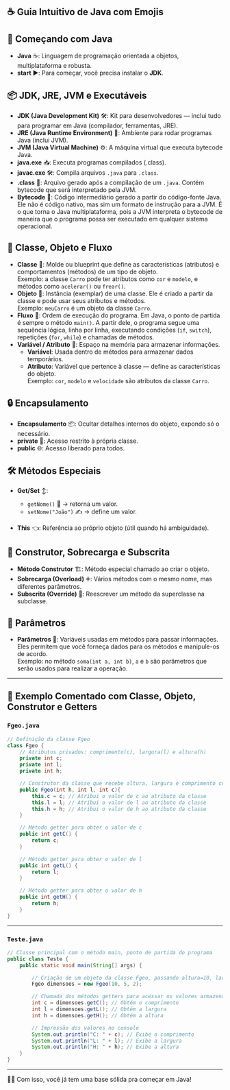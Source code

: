 ## ☕ Guia Intuitivo de Java com Emojis

## 🚀 Começando com Java

- **Java** ☕: Linguagem de programação orientada a objetos, multiplataforma e robusta.  
- **start** ▶️: Para começar, você precisa instalar o **JDK**.

## 📦 JDK, JRE, JVM e Executáveis

- **JDK (Java Development Kit)** 🛠️: Kit para desenvolvedores — inclui tudo para programar em Java (compilador, ferramentas, JRE).  
- **JRE (Java Runtime Environment)** 🔁: Ambiente para rodar programas Java (inclui JVM).  
- **JVM (Java Virtual Machine)** ⚙️: A máquina virtual que executa bytecode Java.  
- **java.exe** 📥: Executa programas compilados (.class).  
- **javac.exe** 🛠️: Compila arquivos `.java` para `.class`.  
- **.class** 📄: Arquivo gerado após a compilação de um `.java`. Contém bytecode que será interpretado pela JVM.  
- **Bytecode** 🔢: Código intermediário gerado a partir do código-fonte Java. Ele não é código nativo, mas sim um formato de instrução para a JVM. É o que torna o Java multiplataforma, pois a JVM interpreta o bytecode de maneira que o programa possa ser executado em qualquer sistema operacional.

## 🧱 Classe, Objeto e Fluxo

- **Classe** 🧩: Molde ou blueprint que define as características (atributos) e comportamentos (métodos) de um tipo de objeto.  
  Exemplo: a classe `Carro` pode ter atributos como `cor` e `modelo`, e métodos como `acelerar()` ou `frear()`.  
- **Objeto** 🚗: Instância (exemplar) de uma classe. Ele é criado a partir da classe e pode usar seus atributos e métodos.  
  Exemplo: `meuCarro` é um objeto da classe `Carro`.  
- **Fluxo** 🔄: Ordem de execução do programa. Em Java, o ponto de partida é sempre o método `main()`. A partir dele, o programa segue uma sequência lógica, linha por linha, executando condições (`if`, `switch`), repetições (`for`, `while`) e chamadas de métodos.  
- **Variável / Atributo** 🧮: Espaço na memória para armazenar informações.  
  - **Variável**: Usada dentro de métodos para armazenar dados temporários.  
  - **Atributo**: Variável que pertence à classe — define as características do objeto.  
    Exemplo: `cor`, `modelo` e `velocidade` são atributos da classe `Carro`.

## 🔒 Encapsulamento

- **Encapsulamento** 📦: Ocultar detalhes internos do objeto, expondo só o necessário.  
- **private** 🔐: Acesso restrito à própria classe.  
- **public** 🌐: Acesso liberado para todos.

## 🛠️ Métodos Especiais

- **Get/Set** ↕️:  
  - `getNome()` 🧐 → retorna um valor.  
  - `setNome("João")` ✍️ → define um valor.

- **This** 👈: Referência ao próprio objeto (útil quando há ambiguidade).

## 🧬 Construtor, Sobrecarga e Subscrita

- **Método Construtor** 🏗️: Método especial chamado ao criar o objeto.  
- **Sobrecarga (Overload)** ➕: Vários métodos com o mesmo nome, mas diferentes parâmetros.  
- **Subscrita (Override)** 🔁: Reescrever um método da superclasse na subclasse.

## 🔢 Parâmetros

- **Parâmetros** 📏: Variáveis usadas em métodos para passar informações. Eles permitem que você forneça dados para os métodos e manipule-os de acordo.  
  Exemplo: no método `soma(int a, int b)`, `a` e `b` são parâmetros que serão usados para realizar a operação.

---

## 📂 Exemplo Comentado com Classe, Objeto, Construtor e Getters

### `Fgeo.java`

```java
// Definição da classe Fgeo
class Fgeo {
    // Atributos privados: comprimento(c), largura(l) e altura(h)
    private int c;
    private int l;
    private int h;

    // Construtor da classe que recebe altura, largura e comprimento como parâmetros
    public Fgeo(int h, int l, int c){
        this.c = c; // Atribui o valor de c ao atributo da classe
        this.l = l; // Atribui o valor de l ao atributo da classe
        this.h = h; // Atribui o valor de h ao atributo da classe
    }

    // Método getter para obter o valor de c
    public int getC() {
        return c;
    }

    // Método getter para obter o valor de l
    public int getL() {
        return l;
    }

    // Método getter para obter o valor de h
    public int getH() {
        return h;
    }
}
```

---

### `Teste.java`

```java
// Classe principal com o método main, ponto de partida do programa
public class Teste {
    public static void main(String[] args) {

        // Criação de um objeto da classe Fgeo, passando altura=10, largura=5 e comprimento=2
        Fgeo dimensoes = new Fgeo(10, 5, 2);

        // Chamada dos métodos getters para acessar os valores armazenados no objeto
        int c = dimensoes.getC(); // Obtém o comprimento
        int l = dimensoes.getL(); // Obtém a largura
        int h = dimensoes.getH(); // Obtém a altura

        // Impressão dos valores no console
        System.out.println("C: " + c); // Exibe o comprimento
        System.out.println("L: " + l); // Exibe a largura
        System.out.println("H: " + h); // Exibe a altura
    }
}
```

---

👨‍💻 Com isso, você já tem uma base sólida pra começar em Java!
